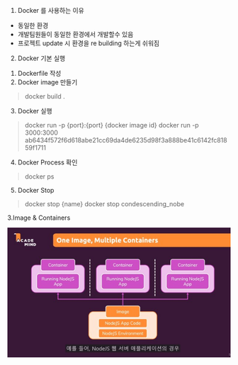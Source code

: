 1. Docker 를 사용하는 이유
- 동일한 환경
- 개발팀원들이 동일한 환경에서 개발할수 있음
- 프로젝트 update 시 환경을 re building 하는게 쉬워짐


2. Docker 기본 실행
 1) Dockerfile 작성
 2) Docker image 만들기
 > docker build .
 3) Docker 실행 
 > docker run -p {port}:{port} {docker image id}
 > docker run -p 3000:3000 ab6434f572f6d618abe21cc69da4de6235d98f3a888be41c6142fc81859f1711

 4) Docker Process 확인
 > docker ps
 5) Docker Stop
 >docker stop {name}
 >docker stop condescending_nobe


 3.Image & Containers

  ![DOCKER](./docker_01.jpg)